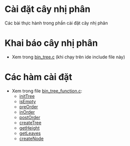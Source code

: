 # Cài đặt cây nhị phân
Các bài thực hành trong phần cài đặt cây nhị phân

# Khai báo cây nhị phân
- Xem trong [bin_tree.c](bin_tree.c) (khi chạy trên ide include file này)
# Các hàm cài đặt
- Xem trong file [bin_tree_function.c](bin_tree_function.c):
    - [initTree](bin_tree_function.c#L5)
    - [isEmpty](bin_tree_function.c#L13)
    - [preOrder](bin_tree_function.c#L18)
    - [inOrder](bin_tree_function.c#L27)
    - [postOrder](bin_tree_function.c#L36)
    - [createTree](bin_tree_function.c#L45)
    - [getHeight](bin_tree_function.c#L55)
    - [getLeaves](bin_tree_function.c#L66)
    - [createNode](bin_tree_function.c#L71)